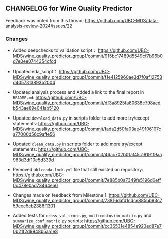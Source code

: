 ## CHANGELOG for Wine Quality Predictor

Feedback was noted from this thread:
https://github.com/UBC-MDS/data-analysis-review-2024/issues/22


### Changes

- Added deepchecks to validation script：
https://github.com/UBC-MDS/wine_quality_predictor_group1/commit/915bc17489d5549cf7b96b0d7e0ee0744354cfcd

- Updated eda_script：
https://github.com/UBC-MDS/wine_quality_predictor_group1/commit/f1e4125960ae3d7f0af12753d4057313893b2004

- Updated analysis process and Added a link to the final report in `README.md`:
https://github.com/UBC-MDS/wine_quality_predictor_group1/commit/df3a8925fa80638c798acdb543ae89e041ab5120

- Updated `download_data.py` in scripts folder to add more try/except statements:
https://github.com/UBC-MDS/wine_quality_predictor_group1/commit/fada2d50fa03ae49106107ca77000d56c9affe56

- Updated `clean_data.py` in scripts folder to add more try/except statements:
https://github.com/UBC-MDS/wine_quality_predictor_group1/commit/46ac702b01af45c18191f9aa963d3df10e5d339d

- Removed old `conda-lock.yml` file that still existed on repository:
https://github.com/UBC-MDS/wine_quality_predictor_group1/commit/7e885b0a7349fe5196d0eff0c478e0ad73464ea6

- Changes made on feedback from Milestone 1:
https://github.com/UBC-MDS/wine_quality_predictor_group1/commit/73816dafd1cdce885bb93c759cec5cb2386f1301

- Added tests for `cross_val_score.py`, `multiconfusion_matrix.py` and `summarize_conf_matrix.py` scripts:
https://github.com/UBC-MDS/wine_quality_predictor_group1/commit/cc36531e4854e923ed87e70b21f2d9948b5aa1e8